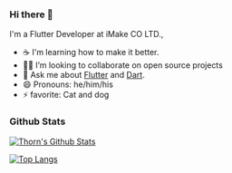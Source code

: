 ### Hi there 👋

I'm a Flutter Developer at iMake CO LTD., 

- ☕ I'm learning how to make it better.
- 🧑‍💻 I’m looking to collaborate on open source projects
- 💬 Ask me about [Flutter](https://flutter.dev) and [Dart](https://dart.dev).
- 😄 Pronouns: he/him/his
- ⚡ favorite: Cat and dog 

### Github Stats

[![Thorn's Github Stats](https://github-readme-stats.vercel.app/api?username=chornthorn&count_private=true&theme=default&show_icons=true)](https://github.com/chornthorn)

[![Top Langs](https://github-readme-stats.vercel.app/api/top-langs/?username=chornthorn&layout=compact)](https://github.com/anuraghazra/github-readme-stats)

